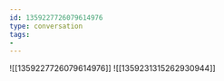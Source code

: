 ```yaml
---
id: 1359227726079614976
type: conversation
tags:
- 
---
```

![[1359227726079614976]]
![[1359231315262930944]]

